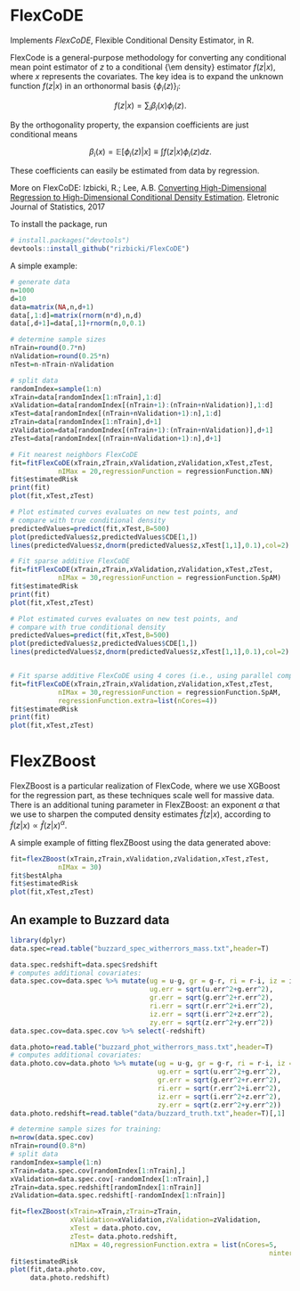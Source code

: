 # FlexCoDE

Implements *FlexCoDE*, Flexible Conditional Density Estimator, in R.

FlexCode  is a general-purpose methodology for converting any conditional mean point estimator of $z$ to a conditional {\em density} estimator $f(z \vert x)$, where $x$  represents the covariates. The key idea is to expand the unknown function $f(z \vert x)$ in an orthonormal basis $\{\phi_i(z)\}_{i}$:

$$f(z|x)=\sum_{i}\beta_{i }(x)\phi_i(z). $$

By the orthogonality property, the expansion coefficients are just conditional means 

$$\beta_{i }(x) =  \mathbb{E}\left[\phi_i(z)|x\right] \equiv \int f(z|x)   \phi_i(z) dz.$$

These coefficients can easily be estimated from data by regression. 

More on FlexCoDE: Izbicki, R.; Lee, A.B. [Converting High-Dimensional Regression to High-Dimensional Conditional Density Estimation](https://projecteuclid.org/euclid.ejs/1499133755). Eletronic Journal of Statistics, 2017


To install the package, run

```R
# install.packages("devtools")
devtools::install_github("rizbicki/FlexCoDE")
```

A simple example:

```R
# generate data
n=1000
d=10
data=matrix(NA,n,d+1)
data[,1:d]=matrix(rnorm(n*d),n,d)
data[,d+1]=data[,1]+rnorm(n,0,0.1)

# determine sample sizes
nTrain=round(0.7*n)
nValidation=round(0.25*n)
nTest=n-nTrain-nValidation

# split data
randomIndex=sample(1:n)
xTrain=data[randomIndex[1:nTrain],1:d]
xValidation=data[randomIndex[(nTrain+1):(nTrain+nValidation)],1:d]
xTest=data[randomIndex[(nTrain+nValidation+1):n],1:d]
zTrain=data[randomIndex[1:nTrain],d+1]
zValidation=data[randomIndex[(nTrain+1):(nTrain+nValidation)],d+1]
zTest=data[randomIndex[(nTrain+nValidation+1):n],d+1]

# Fit nearest neighbors FlexCoDE
fit=fitFlexCoDE(xTrain,zTrain,xValidation,zValidation,xTest,zTest,
            nIMax = 20,regressionFunction = regressionFunction.NN)
fit$estimatedRisk
print(fit)
plot(fit,xTest,zTest)

# Plot estimated curves evaluates on new test points, and
# compare with true conditional density
predictedValues=predict(fit,xTest,B=500)
plot(predictedValues$z,predictedValues$CDE[1,])
lines(predictedValues$z,dnorm(predictedValues$z,xTest[1,1],0.1),col=2)

# Fit sparse additive FlexCoDE
fit=fitFlexCoDE(xTrain,zTrain,xValidation,zValidation,xTest,zTest,
            nIMax = 30,regressionFunction = regressionFunction.SpAM)
fit$estimatedRisk
print(fit)
plot(fit,xTest,zTest)

# Plot estimated curves evaluates on new test points, and
# compare with true conditional density
predictedValues=predict(fit,xTest,B=500)
plot(predictedValues$z,predictedValues$CDE[1,])
lines(predictedValues$z,dnorm(predictedValues$z,xTest[1,1],0.1),col=2)


# Fit sparse additive FlexCoDE using 4 cores (i.e., using parallel computing)
fit=fitFlexCoDE(xTrain,zTrain,xValidation,zValidation,xTest,zTest,
            nIMax = 30,regressionFunction = regressionFunction.SpAM,
            regressionFunction.extra=list(nCores=4))
fit$estimatedRisk
print(fit)
plot(fit,xTest,zTest)

```

# FlexZBoost

FlexZBoost is a particular realization of FlexCode, where we use XGBoost  for the regression part, as these techniques scale well for massive data.  There is an additional tuning parameter
in FlexZBoost: an exponent $\alpha$ that we use to sharpen the computed density estimates $\widehat{f}(z|x)$, according to $\widetilde{f}(z|x) \propto \widehat{f}(z|x)^\alpha$.


A simple example of fitting flexZBoost using the data generated above:

```R
fit=flexZBoost(xTrain,zTrain,xValidation,zValidation,xTest,zTest,
            nIMax = 30)
fit$bestAlpha
fit$estimatedRisk
plot(fit,xTest,zTest)
```

## An example to Buzzard data


```R
library(dplyr)
data.spec=read.table("buzzard_spec_witherrors_mass.txt",header=T)

data.spec.redshift=data.spec$redshift
# computes additional covariates:
data.spec.cov=data.spec %>% mutate(ug = u-g, gr = g-r, ri = r-i, iz = i-z, zy = z-y,
                                   ug.err = sqrt(u.err^2+g.err^2),
                                   gr.err = sqrt(g.err^2+r.err^2),
                                   ri.err = sqrt(r.err^2+i.err^2),
                                   iz.err = sqrt(i.err^2+z.err^2),
                                   zy.err = sqrt(z.err^2+y.err^2))
data.spec.cov=data.spec.cov %>% select(-redshift)

data.photo=read.table("buzzard_phot_witherrors_mass.txt",header=T)
# computes additional covariates:
data.photo.cov=data.photo %>% mutate(ug = u-g, gr = g-r, ri = r-i, iz = i-z, zy = z-y,
                                     ug.err = sqrt(u.err^2+g.err^2),
                                     gr.err = sqrt(g.err^2+r.err^2),
                                     ri.err = sqrt(r.err^2+i.err^2),
                                     iz.err = sqrt(i.err^2+z.err^2),
                                     zy.err = sqrt(z.err^2+y.err^2))
data.photo.redshift=read.table("data/buzzard_truth.txt",header=T)[,1]

# determine sample sizes for training:
n=nrow(data.spec.cov)
nTrain=round(0.8*n)
# split data
randomIndex=sample(1:n)
xTrain=data.spec.cov[randomIndex[1:nTrain],]
xValidation=data.spec.cov[-randomIndex[1:nTrain],]
zTrain=data.spec.redshift[randomIndex[1:nTrain]]
zValidation=data.spec.redshift[-randomIndex[1:nTrain]]

fit=flexZBoost(xTrain=xTrain,zTrain=zTrain,
               xValidation=xValidation,zValidation=zValidation,
               xTest = data.photo.cov,
               zTest= data.photo.redshift,
               nIMax = 40,regressionFunction.extra = list(nCores=5,
                                                                 ninter=2000))
fit$estimatedRisk
plot(fit,data.photo.cov,
     data.photo.redshift)
```
